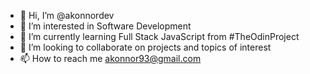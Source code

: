 - 👋 Hi, I’m @akonnordev
- 👀 I’m interested in Software Development
- 🌱 I’m currently learning Full Stack JavaScript from #TheOdinProject
- 💞️ I’m looking to collaborate on projects and topics of interest
- 📫 How to reach me akonnor93@gmail.com

<!---
akonnordev/akonnordev is a ✨ special ✨ repository because its `README.md` (this file) appears on your GitHub profile.
You can click the Preview link to take a look at your changes.
--->
